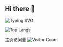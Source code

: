 ## Hi there 👋

![Typing SVG](https://readme-typing-svg.demolab.com/?lines=你好;我是平平无奇的望舒)


![Top Langs](https://github-readme-stats.vercel.app/api/top-langs/?username=Penryn)




主页访问量
![Visitor Count](https://profile-counter.glitch.me/Penryn/count.svg)

